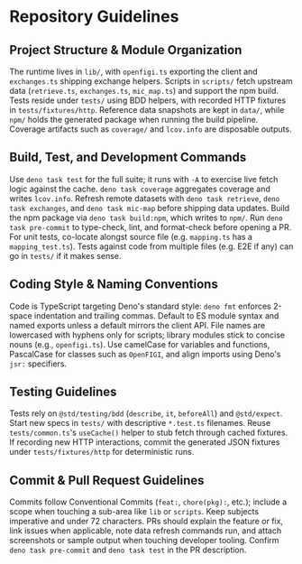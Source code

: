 # Repository Guidelines

## Project Structure & Module Organization

The runtime lives in `lib/`, with `openfigi.ts` exporting the client and
`exchanges.ts` shipping exchange helpers. Scripts in `scripts/` fetch upstream
data (`retrieve.ts`, `exchanges.ts`, `mic_map.ts`) and support the npm build.
Tests reside under `tests/` using BDD helpers, with recorded HTTP fixtures in
`tests/fixtures/http`. Reference data snapshots are kept in `data/`, while
`npm/` holds the generated package when running the build pipeline. Coverage
artifacts such as `coverage/` and `lcov.info` are disposable outputs.

## Build, Test, and Development Commands

Use `deno task test` for the full suite; it runs with `-A` to exercise live
fetch logic against the cache. `deno task coverage` aggregates coverage and
writes `lcov.info`. Refresh remote datasets with `deno task retrieve`,
`deno task exchanges`, and `deno task mic-map` before shipping data updates.
Build the npm package via `deno task build:npm`, which writes to `npm/`. Run
`deno task pre-commit` to type-check, lint, and format-check before opening a
PR. For unit tests, co-locate alongst source file (e.g. `mapping.ts` has a
`mapping_test.ts`). Tests against code from multiple files (e.g. E2E if any) can
go in `tests/` if it makes sense.

## Coding Style & Naming Conventions

Code is TypeScript targeting Deno's standard style: `deno fmt` enforces 2-space
indentation and trailing commas. Default to ES module syntax and named exports
unless a default mirrors the client API. File names are lowercased with hyphens
only for scripts; library modules stick to concise nouns (e.g., `openfigi.ts`).
Use camelCase for variables and functions, PascalCase for classes such as
`OpenFIGI`, and align imports using Deno's `jsr:` specifiers.

## Testing Guidelines

Tests rely on `@std/testing/bdd` (`describe`, `it`, `beforeAll`) and
`@std/expect`. Start new specs in `tests/` with descriptive `*.test.ts`
filenames. Reuse `tests/common.ts`'s `useCache()` helper to stub fetch through
cached fixtures. If recording new HTTP interactions, commit the generated JSON
fixtures under `tests/fixtures/http` for deterministic runs.

## Commit & Pull Request Guidelines

Commits follow Conventional Commits (`feat:`, `chore(pkg):`, etc.); include a
scope when touching a sub-area like `lib` or `scripts`. Keep subjects imperative
and under 72 characters. PRs should explain the feature or fix, link issues when
applicable, note data refresh commands run, and attach screenshots or sample
output when touching developer tooling. Confirm `deno task pre-commit` and
`deno task test` in the PR description.
